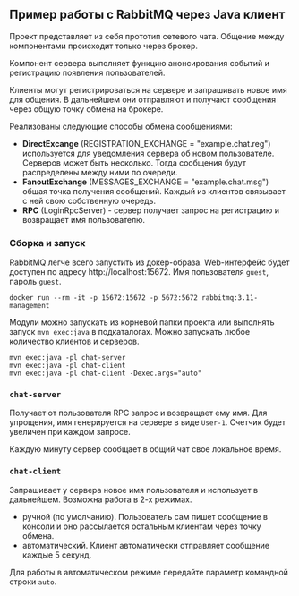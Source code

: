 ## Пример работы с RabbitMQ через Java клиент

Проект представляет из себя прототип сетевого чата. Общение между компонентами происходит только через брокер.

Компонент сервера выполняет функцию анонсирования событий и регистрацию появления пользователей. 

Клиенты могут регистрироваться на сервере и запрашивать новое имя для общения. В дальнейшем они отправляют и получают сообщения через общую точку обмена на брокере.

Реализованы следующие способы обмена сообщениями:

- **DirectExcange** (REGISTRATION_EXCHANGE = "example.chat.reg") используется для уведомления сервера об новом пользователе. Серверов может быть несколько. Тогда сообщения будут распределены между ними по очереди.
- **FanoutExchange** (MESSAGES_EXCHANGE = "example.chat.msg") общая точка получения сообщений. Каждый из клиентов связывает с ней свою собственную очередь.
- **RPC** (LoginRpcServer) - сервер получает запрос на регистрацию и возвращает имя пользователю.

### Сборка и запуск

RabbitMQ легче всего запустить из докер-образа. Web-интерфейс будет доступен по адресу http://localhost:15672. Имя пользователя `guest`, пароль `guest`.

```
docker run --rm -it -p 15672:15672 -p 5672:5672 rabbitmq:3.11-management
```

Модули можно запускать из корневой папки проекта или выполнять запуск `mvn exec:java` в подкаталогах. Можно запускать любое количество клиентов и серверов.

```
mvn exec:java -pl chat-server
mvn exec:java -pl chat-client
mvn exec:java -pl chat-client -Dexec.args="auto"
```

### `chat-server`

Получает от пользователя RPC запрос и возвращает ему имя. Для упрощения, имя генерируется на сервере в виде `User-1`. Счетчик будет увеличен при каждом запросе.

Каждую минуту сервер сообщает в общий чат свое локальное время.

### `chat-client`

Запрашивает у сервера новое имя пользователя и использует в дальнейшем. Возможна работа в 2-х режимах.
- ручной (по умолчанию). Пользователь сам пишет сообщение в консоли и оно рассылается остальным клиентам через точку обмена.
- автоматический. Клиент автоматически отправляет сообщение каждые 5 секунд.

Для работы в автоматическом режиме передайте параметр командной строки `auto`.